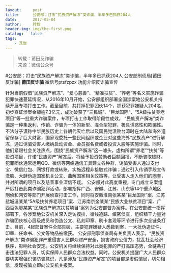 ```yaml
---
layout:     post
title:      公安部：打击“民族资产解冻”类诈骗，半年多已抓获204人
date:       2017-05-04
author:     转载
header-img: img/the-first.png
catalog:   false
tags:
    - 其他
---
```


<blockquote><p>转载：莆田反诈骗<br>
来源：微信公众号</p></blockquote>

#公安部：打击“民族资产解冻”类诈骗，半年多已抓获204人
公安部刑侦局[莆田反诈骗]
**莆田反诈骗**
微信号ptsfzpzx
功能介绍反诈骗宣传

针对当前假借“民族资产解冻”、“爱心慈善”、“精准扶贫”、“养老”等名义实施诈骗犯罪快速蔓延情况，从2016年10月开始，公安部组织部署全国涉案地公安机关持续开展专项打击工作。截至目前，共打掉犯罪团伙14个，抓获犯罪嫌疑人204名，初步查证涉案金额逾7.3亿元，成功破获了“三民城”、“巨龙国际”、“5A级扶贫养老项目”等一批重大诈骗案件，专项打击工作取得阶段性成效。
“民族资产解冻”类诈骗是一种集返利、传销、诈骗为一体的新型、混合型犯罪，极具诱惑性和欺骗性。不法分子谎称中华民族历史上各朝代灭亡后以及国民党溃败台湾时在大陆和海外遗留保存了巨大财富，国家现委托一些民间组织或企业对这些海外“民族资产”进行解冻，通过诱骗受害人缴纳启动资金、会员报名费或者投资入股等实施诈骗。同时，他们紧跟社会关注热点，围绕“民族资产解冻”这一噱头，虚构所谓“养老”“扶贫”等投资项目，许诺“民族资产”解冻后，将给予投资赞助者巨额回报，不断骗取钱财。犯罪团伙通常运用QQ、微信等网络通信工具建立各种群，诱骗受害人通过支付宝、微信红包、网银打款或转账，实施远程非接触式诈骗；通过引入传销手段宣传洗脑、大肆伪造国家机关公文、曲解国家相关政策等，让受害人走入他们的圈套，并对所谓的项目以及慈善事业深信不疑。
公安部对此高度重视，专门成立专案组严厉打击此类诈骗犯罪活动，部署指挥广西、安徽、江苏、山东等14个重点地区刑侦和网安等部门开展侦查打击工作，同时将安徽淮南张某某“巨龙国际”案、江苏盐城温某某“5A级扶贫养老项目”案、江苏南京金某某“民族大业扶贫项目”案、广西百色廖某某“民族资产解冻扶贫项目”案列为公安部督办案件。在公安部统一指挥部署下，各涉案地公安机关深入走访摸排，循线追踪、缜密侦查，组织精干力量对诈骗团伙核心层级成员和伪造公文、私刻印章、刷卡套现等环节进行多次全链条打击。目前，4起部督案件全部告破，主要犯罪嫌疑人悉数到案，一大批伪造证件、印章、任命书、公文等物品被缴获。
公安部刑事侦查局有关负责人表示，“民族资产解冻”类诈骗犯罪严重侵害人民群众财产安全，损害政府公信力，扰乱社会经济秩序，影响社会安定。公安机关将继续保持对此类犯罪的严打高压态势，全链条打击违法犯罪人员，切实保障人民群众合法权益。同时，公安机关提醒广大人民群众要切实增强识骗防骗意识，凡是涉及“民族资产解冻”的项目都是虚假骗局，切勿相信，发现被骗立即向公安机关报案。
